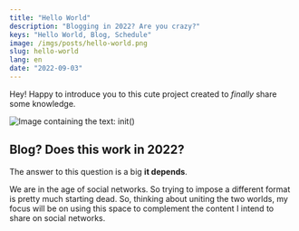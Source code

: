 ```yaml
---
title: "Hello World"
description: "Blogging in 2022? Are you crazy?"
keys: "Hello World, Blog, Schedule"
image: /imgs/posts/hello-world.png
slug: hello-world
lang: en
date: "2022-09-03"
---
```


Hey! Happy to introduce you to this cute project created to _finally_ share some knowledge.

![Image containing the text: init()](/imgs/posts/hello-world.webp)

## Blog? Does this work in 2022?

The answer to this question is a big **it depends**.

We are in the age of social networks. So trying to impose a different format is pretty much starting dead. So, thinking about uniting the two worlds, my focus will be on using this space to complement the content I intend to share on social networks.
